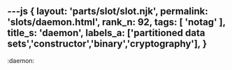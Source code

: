 ---js
{
  layout: 'parts/slot/slot.njk',
  permalink: 'slots/daemon.html',
  rank_n: 92,
  tags: [ 'notag' ],
  title_s: 'daemon',
  labels_a: ['partitioned data sets','constructor','binary','cryptography'],
}
---
:daemon:

